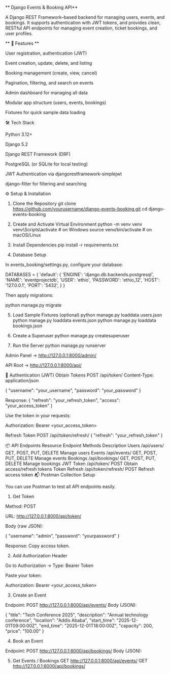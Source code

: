 ** Django Events & Booking API**


A Django REST Framework–based backend for managing users, events, and bookings.
It supports authentication with JWT tokens, and provides clean, RESTful API endpoints for managing event creation, ticket bookings, and user profiles.

** 🚀 Features ** 

User registration, authentication (JWT)

Event creation, update, delete, and listing

Booking management (create, view, cancel)

Pagination, filtering, and search on events

Admin dashboard for managing all data

Modular app structure (users, events, bookings)

Fixtures for quick sample data loading

🛠️ Tech Stack

Python 3.12+

Django 5.2

Django REST Framework (DRF)

PostgreSQL (or SQLite for local testing)

JWT Authentication via djangorestframework-simplejwt

django-filter for filtering and searching

⚙️ Setup & Installation
1. Clone the Repository
git clone https://github.com/yourusername/django-events-booking.git
cd django-events-booking

2. Create and Activate Virtual Environment
python -m venv venv
venv\Scripts\activate    # on Windows
source venv/bin/activate # on macOS/Linux

3. Install Dependencies
pip install -r requirements.txt

4. Database Setup

In events_booking/settings.py, configure your database:

DATABASES = {
    'default': {
        'ENGINE': 'django.db.backends.postgresql',
        'NAME': 'eventprojectdb',
        'USER': 'ethio',
        'PASSWORD': 'ethio_12',
        'HOST': '127.0.0.1',
        'PORT': '5432',
    }
}


Then apply migrations:

python manage.py migrate

5. Load Sample Fixtures (optional)
python manage.py loaddata users.json
python manage.py loaddata events.json
python manage.py loaddata bookings.json

6. Create a Superuser
python manage.py createsuperuser

7. Run the Server
python manage.py runserver


Admin Panel → http://127.0.0.1:8000/admin/

API Root → http://127.0.0.1:8000/api/

🔐 Authentication (JWT)
Obtain Tokens
POST /api/token/
Content-Type: application/json

{
  "username": "your_username",
  "password": "your_password"
}

Response:
{
  "refresh": "your_refresh_token",
  "access": "your_access_token"
}


Use the token in your requests:

Authorization: Bearer <your_access_token>

Refresh Token
POST /api/token/refresh/
{
  "refresh": "your_refresh_token"
}

📦 API Endpoints
Resource	Endpoint	Methods	Description
Users	/api/users/	GET, POST, PUT, DELETE	Manage users
Events	/api/events/	GET, POST, PUT, DELETE	Manage events
Bookings	/api/bookings/	GET, POST, PUT, DELETE	Manage bookings
JWT Token	/api/token/	POST	Obtain access/refresh tokens
Token Refresh	/api/token/refresh/	POST	Refresh access token
📬 Postman Collection Setup

You can use Postman to test all API endpoints easily.

1. Get Token

Method: POST

URL: http://127.0.0.1:8000/api/token/

Body (raw JSON):

{
  "username": "admin",
  "password": "yourpassword"
}


Response: Copy access token.

2. Add Authorization Header

Go to Authorization → Type: Bearer Token

Paste your token:

Authorization: Bearer <your_access_token>

3. Create an Event

Endpoint: POST http://127.0.0.1:8000/api/events/
Body (JSON):

{
  "title": "Tech Conference 2025",
  "description": "Annual technology conference",
  "location": "Addis Ababa",
  "start_time": "2025-12-01T09:00:00Z",
  "end_time": "2025-12-01T18:00:00Z",
  "capacity": 200,
  "price": "100.00"
}

4. Book an Event

Endpoint: POST http://127.0.0.1:8000/api/bookings/
Body (JSON):

5. Get Events / Bookings
GET http://127.0.0.1:8000/api/events/
GET http://127.0.0.1:8000/api/bookings/


